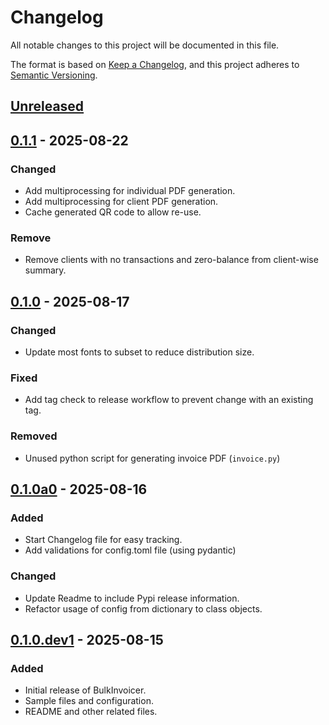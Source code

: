 # Changelog

All notable changes to this project will be documented in this file.

The format is based on [Keep a Changelog](https://keepachangelog.com/en/1.1.0/),
and this project adheres to [Semantic Versioning](https://semver.org/spec/v2.0.0.html).

## [Unreleased]

## [0.1.1] - 2025-08-22

### Changed

- Add multiprocessing for individual PDF generation.
- Add multiprocessing for client PDF generation.
- Cache generated QR code to allow re-use.

### Remove

- Remove clients with no transactions and zero-balance from client-wise summary.

## [0.1.0] - 2025-08-17

### Changed

- Update most fonts to subset to reduce distribution size.

### Fixed

- Add tag check to release workflow to prevent change with an existing tag.

### Removed

- Unused python script for generating invoice PDF (`invoice.py`)

## [0.1.0a0] - 2025-08-16

### Added

- Start Changelog file for easy tracking.
- Add validations for config.toml file (using pydantic)

### Changed

- Update Readme to include Pypi release information.
- Refactor usage of config from dictionary to class objects.

## [0.1.0.dev1] - 2025-08-15

### Added

- Initial release of BulkInvoicer.
- Sample files and configuration.
- README and other related files.

[unreleased]: https://github.com/yashovardhan99/bulkinvoicer/compare/v0.1.1...HEAD
[0.1.1]: https://github.com/yashovardhan99/bulkinvoicer/compare/v0.1.0...v0.1.1
[0.1.0]: https://github.com/yashovardhan99/bulkinvoicer/compare/v0.1.0a0...v0.1.0
[0.1.0a0]: https://github.com/yashovardhan99/bulkinvoicer/compare/v0.1.0.dev1...v0.1.0a0
[0.1.0.dev1]: https://github.com/yashovardhan99/bulkinvoicer/commits/v0.1.0.dev1